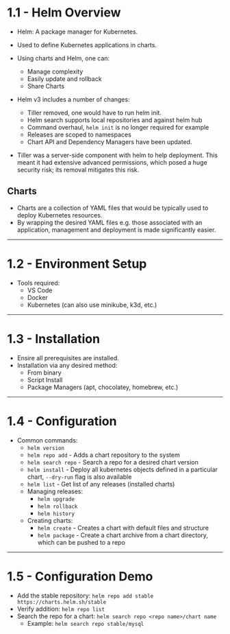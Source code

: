 # 1.1 - Helm Overview
- Helm: A package manager for Kubernetes.
- Used to define Kubernetes applications in charts.
- Using charts and Helm, one can:
    - Manage complexity
    - Easily update and rollback
    - Share Charts

- Helm v3 includes a number of changes:
    - Tiller removed, one would have to run helm init.
    - Helm search supports local repositories and against helm hub
    - Command overhaul, `helm init` is no longer required for example
    - Releases are scoped to namespaces
    - Chart API and Dependency Managers have been updated.

- Tiller was a server-side component with helm to help deployment. This meant it had extensive advanced permissions, which posed a huge security risk; its removal mitigates this risk.

## Charts
- Charts are a collection of YAML files that would be typically used to deploy Kubernetes resources.
- By wrapping the desired YAML files e.g. those associated with an application, management and deployment is made significantly easier.

---
# 1.2 - Environment Setup
- Tools required:
    - VS Code
    - Docker
    - Kubernetes (can also use minikube, k3d, etc.)

---
# 1.3 - Installation

- Ensire all prerequisites are installed.
- Installation via any desired method:
    - From binary
    - Script Install
    - Package Managers (apt, chocolatey, homebrew, etc.)

---
# 1.4 - Configuration

- Common commands:
    - `helm version`
    - `helm repo add` - Adds a chart repository to the system
    - `helm search repo` - Search a repo for a desired chart version
    - `helm install` - Deploy all kubernetes objects defined in a particular chart, `--dry-run` flag is also available
    - `helm list` - Get list of any releases (installed charts)
    - Managing releases:
        - `helm upgrade`
        - `helm rollback`
        - `helm history`
    - Creating charts:
        - `helm create` - Creates a chart with default files and structure
        - `helm package` - Create a chart archive from a chart directory, which can be pushed to a repo

---
# 1.5 - Configuration Demo

- Add the stable repository: `helm repo add stable https://charts.helm.sh/stable`
- Verify addition: `helm repo list`
- Search the repo for a chart: `helm search repo <repo name>/chart name`
    - Example: `helm search repo stable/mysql`